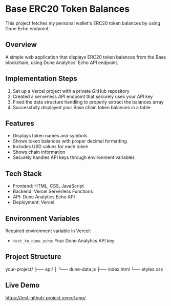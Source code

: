 # Base ERC20 Token Balances

This project fetches my personal wallet's ERC20 token balances by using Dune Echo endpoint.

## Overview

A simple web application that displays ERC20 token balances from the Base blockchain, using Dune Analytics' Echo API endpoint.

## Implementation Steps

1. Set up a Vercel project with a private GitHub repository
2. Created a serverless API endpoint that securely uses your API key
3. Fixed the data structure handling to properly extract the balances array
4. Successfully displayed your Base chain token balances in a table

## Features

- Displays token names and symbols
- Shows token balances with proper decimal formatting
- Includes USD values for each token
- Shows chain information
- Securely handles API keys through environment variables

## Tech Stack

- Frontend: HTML, CSS, JavaScript
- Backend: Vercel Serverless Functions
- API: Dune Analytics Echo API
- Deployment: Vercel

## Environment Variables

Required environment variable in Vercel:
- `test_to_dune_echo`: Your Dune Analytics API key

## Project Structure 

your-project/
├── api/
│ └── dune-data.js
├── index.html
└── styles.css

## Live Demo

https://test-github-project.vercel.app/ 